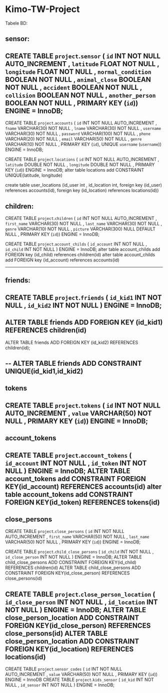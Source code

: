 # Kimo-TW-Project

Tabele BD:

sensor:
----------------------------
CREATE TABLE `project`.`sensor` ( `id` INT NOT NULL AUTO_INCREMENT , `latitude` FLOAT NOT NULL , `longitude` FLOAT NOT NULL , `normal_condition` BOOLEAN NOT NULL , `animal_close` BOOLEAN NOT NULL , `accident` BOOLEAN NOT NULL , `collision` BOOLEAN NOT NULL , `another_person` BOOLEAN NOT NULL , PRIMARY KEY (`id`)) ENGINE = InnoDB;
----------------------------

CREATE TABLE `project`.`accounts` ( `id` INT NOT NULL AUTO_INCREMENT ,  `fname` VARCHAR(30) NOT NULL ,  `lname` VARCHAR(30) NOT NULL ,  `username` VARCHAR(30) NOT NULL ,  `password` VARCHAR(100) NOT NULL ,  `phone` VARCHAR(20) NOT NULL ,  `email` VARCHAR(50) NOT NULL ,  `genre` VARCHAR(10) NOT NULL ,    PRIMARY KEY  (`id`),    UNIQUE  `username` (`username`)) ENGINE = InnoDB;

CREATE TABLE `project`.`locations` ( `id` INT NOT NULL AUTO_INCREMENT ,  `latitude` DOUBLE NOT NULL ,  `longitude` DOUBLE NOT NULL ,    PRIMARY KEY  (`id`)) ENGINE = InnoDB;
alter table locations add CONSTRAINT UNIQUE(latitude, longitude)

create table user_locations (id_user int , id_location int, foreign key (id_user) references accounts(id), foreign key (id_location) references locations(id))

children:
----------------------------
CREATE TABLE `project`.`children` ( `id` INT NOT NULL AUTO_INCREMENT , `first_name` VARCHAR(30) NOT NULL , `last_name` VARCHAR(30) NOT NULL , `genre` VARCHAR(10) NOT NULL , `picture` VARCHAR(300) NULL DEFAULT NULL , PRIMARY KEY (`id`)) ENGINE = InnoDB; 

CREATE TABLE `project`.`account_childs` ( `id_account` INT NOT NULL , `id_child` INT NOT NULL ) ENGINE = InnoDB;
alter table account_childs add FOREIGN key (id_child) references children(id)
alter table account_childs add FOREIGN key (id_account) references accounts(id)

----------------------------
friends:
----------------------------
CREATE TABLE `project`.`friends` ( `id_kid1` INT NOT NULL , `id_kid2` INT NOT NULL ) ENGINE = InnoDB;
--
ALTER TABLE friends
ADD FOREIGN KEY (id_kid1) REFERENCES children(id)
--
ALTER TABLE friends
ADD FOREIGN KEY (id_kid2) REFERENCES children(id);

--
ALTER TABLE friends ADD CONSTRAINT UNIQUE(id_kid1,id_kid2)
----------------------------
tokens
----------------------------
CREATE TABLE `project`.`tokens` ( `id` INT NOT NULL AUTO_INCREMENT , `value` VARCHAR(50) NOT NULL , PRIMARY KEY (`id`)) ENGINE = InnoDB;
----------------------------
account_tokens
----------------------------
CREATE TABLE `project`.`account_tokens` ( `id_account` INT NOT NULL , `id_token` INT NOT NULL ) ENGINE = InnoDB;
ALTER TABLE account_tokens add CONSTRAINT FOREIGN KEY(id_account) REFERENCES accounts(id)
alter table account_tokens add CONSTRAINT FOREIGN KEY(id_token) REFERENCES tokens(id)
----------------------------
close_persons
----------------------------
CREATE TABLE `project`.`close_persons` ( `id` INT NOT NULL AUTO_INCREMENT , `first_name` VARCHAR(50) NOT NULL , `last_name` VARCHAR(50) NOT NULL , PRIMARY KEY (`id`)) ENGINE = InnoDB;

CREATE TABLE `project`.`child_close_persons` ( `id_child` INT NOT NULL , `id_close_person` INT NOT NULL ) ENGINE = InnoDB; 
ALTER TABLE child_close_persons ADD CONSTRAINT FOREIGN KEY(id_child) REFERENCES children(id)
ALTER TABLE child_close_persons ADD CONSTRAINT FOREIGN KEY(id_close_person) REFERENCES close_persons(id)

CREATE TABLE `project`.`close_person_location` ( `id_close_person` INT NOT NULL , `id_location` INT NOT NULL ) ENGINE = InnoDB; 
ALTER TABLE close_person_location ADD CONSTRAINT FOREIGN KEY(id_close_person) REFERENCES close_persons(id)
ALTER TABLE close_person_location ADD CONSTRAINT FOREIGN KEY(id_location) REFERENCES locations(id)
----------------------------


CREATE TABLE `project`.`sensor_codes` ( `id` INT NOT NULL AUTO_INCREMENT , `value` VARCHAR(50) NOT NULL , PRIMARY KEY (`id`)) ENGINE = InnoDB
CREATE TABLE `project`.`kids_sensor` ( `id_kid` INT NOT NULL , `id_sensor` INT NOT NULL ) ENGINE = InnoDB;

